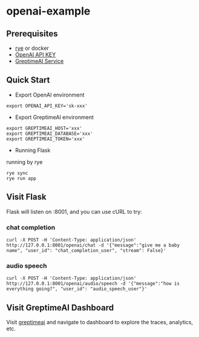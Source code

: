 # openai-example

## Prerequisites

- [rye][rye] or docker
- [OpenAI API KEY][openai]
- [GreptimeAI Service][greptimeai]

## Quick Start

- Export OpenAI environment

```shell
export OPENAI_API_KEY='sk-xxx'
```

- Export GreptimeAI environment

```shell
export GREPTIMEAI_HOST='xxx'
export GREPTIMEAI_DATABASE='xxx'
export GREPTIMEAI_TOKEN='xxx'
```

- Running Flask

running by rye

```shell
rye sync
rye run app
```

## Visit Flask

Flask will listen on :8001, and you can use cURL to try:

### chat completion

```shell
curl -X POST -H 'Content-Type: application/json' http://127.0.0.1:8001/openai/chat -d '{"message":"give me a baby name", "user_id": "chat_completion_user", "stream": False}'
```

### audio speech

```shell
curl -X POST -H 'Content-Type: application/json' http://127.0.0.1:8001/openai/audio/speech -d '{"message":"how is everything going?", "user_id": "audio_speech_user"}'
```

## Visit GreptimeAI Dashboard

Visit [greptimeai][greptimeai] and navigate to dashboard to explore the traces, analytics, etc.

[rye]: https://rye-up.com/guide/installation/
[greptimeai]: https://console.greptime.cloud/ai
[openai]: https://platform.openai.com/account/api-keys
